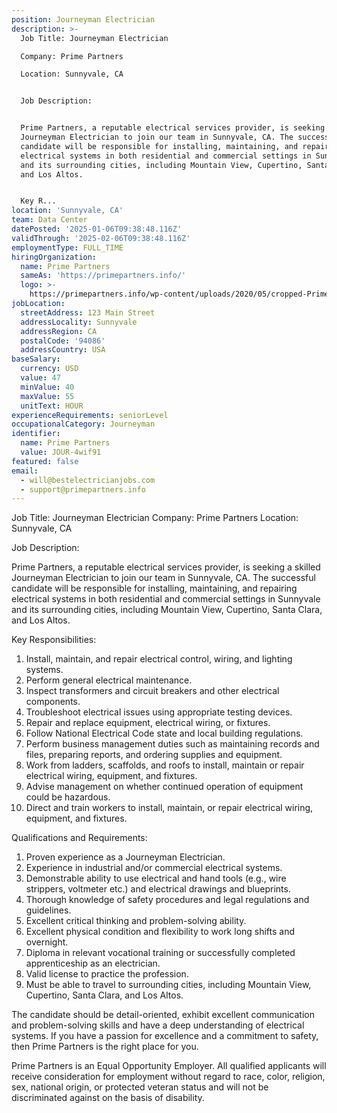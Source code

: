 ```yaml
---
position: Journeyman Electrician
description: >-
  Job Title: Journeyman Electrician

  Company: Prime Partners

  Location: Sunnyvale, CA


  Job Description:


  Prime Partners, a reputable electrical services provider, is seeking a skilled
  Journeyman Electrician to join our team in Sunnyvale, CA. The successful
  candidate will be responsible for installing, maintaining, and repairing
  electrical systems in both residential and commercial settings in Sunnyvale
  and its surrounding cities, including Mountain View, Cupertino, Santa Clara,
  and Los Altos.


  Key R...
location: 'Sunnyvale, CA'
team: Data Center
datePosted: '2025-01-06T09:38:48.116Z'
validThrough: '2025-02-06T09:38:48.116Z'
employmentType: FULL_TIME
hiringOrganization:
  name: Prime Partners
  sameAs: 'https://primepartners.info/'
  logo: >-
    https://primepartners.info/wp-content/uploads/2020/05/cropped-Prime-Partners-Logo-NO-BG-1-1.png
jobLocation:
  streetAddress: 123 Main Street
  addressLocality: Sunnyvale
  addressRegion: CA
  postalCode: '94086'
  addressCountry: USA
baseSalary:
  currency: USD
  value: 47
  minValue: 40
  maxValue: 55
  unitText: HOUR
experienceRequirements: seniorLevel
occupationalCategory: Journeyman
identifier:
  name: Prime Partners
  value: JOUR-4wif91
featured: false
email:
  - will@bestelectricianjobs.com
  - support@primepartners.info
---
```




Job Title: Journeyman Electrician
Company: Prime Partners
Location: Sunnyvale, CA

Job Description:

Prime Partners, a reputable electrical services provider, is seeking a skilled Journeyman Electrician to join our team in Sunnyvale, CA. The successful candidate will be responsible for installing, maintaining, and repairing electrical systems in both residential and commercial settings in Sunnyvale and its surrounding cities, including Mountain View, Cupertino, Santa Clara, and Los Altos.

Key Responsibilities:

1. Install, maintain, and repair electrical control, wiring, and lighting systems.
2. Perform general electrical maintenance.
3. Inspect transformers and circuit breakers and other electrical components.
4. Troubleshoot electrical issues using appropriate testing devices.
5. Repair and replace equipment, electrical wiring, or fixtures.
6. Follow National Electrical Code state and local building regulations.
7. Perform business management duties such as maintaining records and files, preparing reports, and ordering supplies and equipment.
8. Work from ladders, scaffolds, and roofs to install, maintain or repair electrical wiring, equipment, and fixtures.
9. Advise management on whether continued operation of equipment could be hazardous.
10. Direct and train workers to install, maintain, or repair electrical wiring, equipment, and fixtures.

Qualifications and Requirements:

1. Proven experience as a Journeyman Electrician.
2. Experience in industrial and/or commercial electrical systems.
3. Demonstrable ability to use electrical and hand tools (e.g., wire strippers, voltmeter etc.) and electrical drawings and blueprints.
4. Thorough knowledge of safety procedures and legal regulations and guidelines.
5. Excellent critical thinking and problem-solving ability.
6. Excellent physical condition and flexibility to work long shifts and overnight.
7. Diploma in relevant vocational training or successfully completed apprenticeship as an electrician.
8. Valid license to practice the profession.
9. Must be able to travel to surrounding cities, including Mountain View, Cupertino, Santa Clara, and Los Altos.

The candidate should be detail-oriented, exhibit excellent communication and problem-solving skills and have a deep understanding of electrical systems. If you have a passion for excellence and a commitment to safety, then Prime Partners is the right place for you. 

Prime Partners is an Equal Opportunity Employer. All qualified applicants will receive consideration for employment without regard to race, color, religion, sex, national origin, or protected veteran status and will not be discriminated against on the basis of disability.
